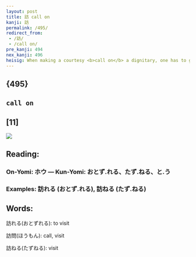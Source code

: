 ```yaml
---
layout: post
title: 訪 call on
kanji: 訪
permalink: /495/
redirect_from:
 - /訪/
 - /call on/
pre_kanji: 494
nex_kanji: 496
heisig: When making a courtesy <b>call on</b> a dignitary, one has to gauge one's <i>words</i> with great care. Hence the need for a <i>compass</i>.
---
```


## {495}

## `call on`

## [11]

<div class="stroke"><img src="E8A8AA.png" /></div>

## Reading:

### On-Yomi: ホウ &mdash; Kun-Yomi: おとず.れる、たず.ねる、と.う

### Examples: 訪れる (おとず.れる), 訪ねる (たず.ねる)

## Words:

訪れる(おとずれる): to visit

訪問(ほうもん): call, visit

訪ねる(たずねる): visit
